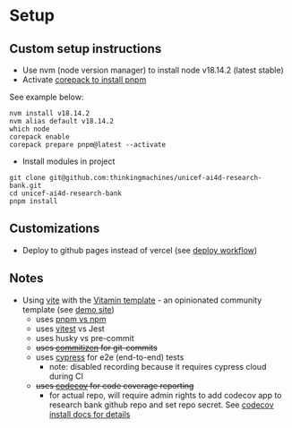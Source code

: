 # Setup

## Custom setup instructions

- Use nvm (node version manager) to install node v18.14.2 (latest stable)
- Activate [corepack to install pnpm](https://pnpm.io/installation#using-corepack)

See example below:

```
nvm install v18.14.2
nvm alias default v18.14.2
which node
corepack enable
corepack prepare pnpm@latest --activate

```

- Install modules in project

```
git clone git@github.com:thinkingmachines/unicef-ai4d-research-bank.git
cd unicef-ai4d-research-bank
pnpm install

```

## Customizations

- Deploy to github pages instead of vercel (see [deploy workflow](.github/workflows/deploy.yml))

## Notes

- Using [vite](https://vitejs.dev/) with the [Vitamin template](https://github.com/wtchnm/Vitamin) - an opinionated community template (see [demo site](https://vitamin-wtchnm.vercel.app/))
  - uses [pnpm vs npm](https://pnpm.io/pnpm-vs-npm)
  - uses [vitest](https://vitest.dev/) vs Jest
  - uses husky vs pre-commit
  - ~~uses [commitizen](https://github.com/commitizen/cz-cli) for git-commits~~
  - uses [cypress](https://docs.cypress.io/guides/overview/why-cypress) for e2e (end-to-end) tests
    - note: disabled recording because it requires cypress cloud during CI
  - ~~uses [codecov](https://about.codecov.io/) for code coverage reporting~~
    - for actual repo, will require admin rights to add codecov app to research bank github repo and set repo secret. See [codecov install docs for details](https://docs.codecov.com/docs)
